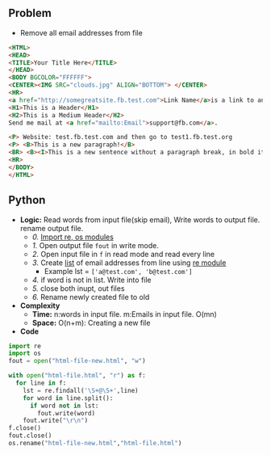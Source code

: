 ## Problem
- Remove all email addresses from file
```html
<HTML>
<HEAD>
<TITLE>Your Title Here</TITLE>
</HEAD>
<BODY BGCOLOR="FFFFFF">
<CENTER><IMG SRC="clouds.jpg" ALIGN="BOTTOM"> </CENTER>
<HR>
<a href="http://somegreatsite.fb.test.com">Link Name</a>is a link to another nifty site
<H1>This is a Header</H1>
<H2>This is a Medium Header</H2>
Send me mail at <a href="mailto:Email">support@fb.com</a>.

<P> Website: test.fb.test.com and then go to test1.fb.test.org
<P> <B>This is a new paragraph!</B>
<BR> <B><I>This is a new sentence without a paragraph break, in bold italics.</I></B>
<HR>
</BODY>
</HTML>
```

## Python
- **Logic:** Read words from input file(skip email), Write words to output file. rename output file.
  - *0.* [Import re, os modules](https://github.com/amitkumar50/Code-examples/tree/master/Languages/programming_lang/python/Modules)
  - *1.* Open output file `fout` in write mode.
  - *2.* Open input file in `f` in read mode and read every line
  - *3.* Create [list](https://github.com/amitkumar50/Code-examples/tree/master/Languages/programming_lang/python/containers) of email addresses from line using [re module](https://github.com/amitkumar50/Code-examples/tree/master/Languages/programming_lang/python/Modules/Re_RegularExpression)
    - Example lst = `['a@test.com', 'b@test.com']`
  - *4.* if word is not in list. Write into file
  - *5.* close both inupt, out files
  - *6.* Rename newly created file to old
- **Complexity**
  - **Time:** n:words in input file. m:Emails in input file. O(mn)
  - **Space:** O(n+m): Creating a new file
- **Code**
```python
import re
import os
fout = open("html-file-new.html", "w")

with open("html-file.html", "r") as f: 
  for line in f:
    lst = re.findall('\S+@\S+',line)
    for word in line.split():
      if word not in lst:
        fout.write(word)
    fout.write("\r\n")
f.close()
fout.close()        
os.rename("html-file-new.html","html-file.html")
```
